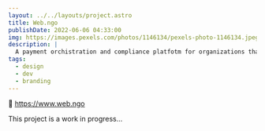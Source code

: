 ```yaml
---
layout: ../../layouts/project.astro
title: Web.ngo
publishDate: 2022-06-06 04:33:00
img: https://images.pexels.com/photos/1146134/pexels-photo-1146134.jpeg?auto=compress&cs=tinysrgb&w=1260&h=750&dpr=2
description: |
  A payment orchistration and compliance platfotm for organizations that accept donations.
tags:
  - design
  - dev
  - branding
---
```


🔗 https://www.web.ngo

This project is a work in progress...
